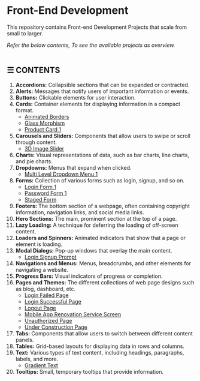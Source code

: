 # Front-End Development 

This repository contains Front-end Development Projects that scale from small to larger.

*Refer the below contents, To see the available projects as overview.*
\
&nbsp;

## &#9776; CONTENTS 
1. **Accordions:** Collapsible sections that can be expanded or contracted.
2. **Alerts:** Messages that notify users of important information or events.
3. **Buttons:** Clickable elements for user interaction.
4. **Cards:** Container elements for displaying information in a compact format.
	- [Animated Borders](./cards/animated-borders)
	- [Glass Morphism](./cards/glass-morphism)
	- [Product Card 1](./cards/product-card-1)
5. **Carousels and Sliders:** Components that allow users to swipe or scroll through content.
	- [3D Image Slider](./carousal-and-sliders/3d-image-slider)
6. **Charts:** Visual representations of data, such as bar charts, line charts, and pie charts.
7. **Dropdowns:** Menus that expand when clicked.
	- [Multi Level Dropdown Menu 1](./dropdowns/multi-level-dropdown-menu-1)
8. **Forms:** Collection of various forms such as login, signup, and so on.
	- [Login Form 1](./forms/login-form-1)
	- [Password Form 1](./forms/password-form-1)
	- [Staged Form](./forms/staged-form)
9. **Footers:** The bottom section of a webpage, often containing copyright information, navigation links, and social media links.
10. **Hero Sections:** The main, prominent section at the top of a page.
11. **Lazy Loading:** A technique for deferring the loading of off-screen content.
12. **Loaders and Spinners:** Animated indicators that show that a page or element is loading.
13. **Modal Dialogs:** Pop-up windows that overlay the main content.
	- [Login Signup Prompt](./modal-dialogs/login-signup-prompt)
14. **Navigations and Menus:** Menus, breadcrumbs, and other elements for navigating a website.
15. **Progress Bars:** Visual indicators of progress or completion.
16. **Pages and Themes:** The different collections of web page designs such as blog, dashboard, etc.
	- [Login Failed Page](./pages-and-themes/login-failed-page)
	- [Login Successful Page](./pages-and-themes/login-successful-page)
	- [Logout Page](./pages-and-themes/logout-page)
	- [Mobile App Renovation Service Screen](./pages-and-themes/mobile-app-renovation-service-screen)
	- [Unauthorized Page](./pages-and-themes/unauthorized-page)
	- [Under Construction Page](./pages-and-themes/under-construction-page)
17. **Tabs:** Components that allow users to switch between different content panels.
18. **Tables:** Grid-based layouts for displaying data in rows and columns.
19. **Text:** Various types of text content, including headings, paragraphs, labels, and more.
	- [Gradient Text](./text/gradient-text)
20. **Tooltips:** Small, temporary tooltips that provide information.
